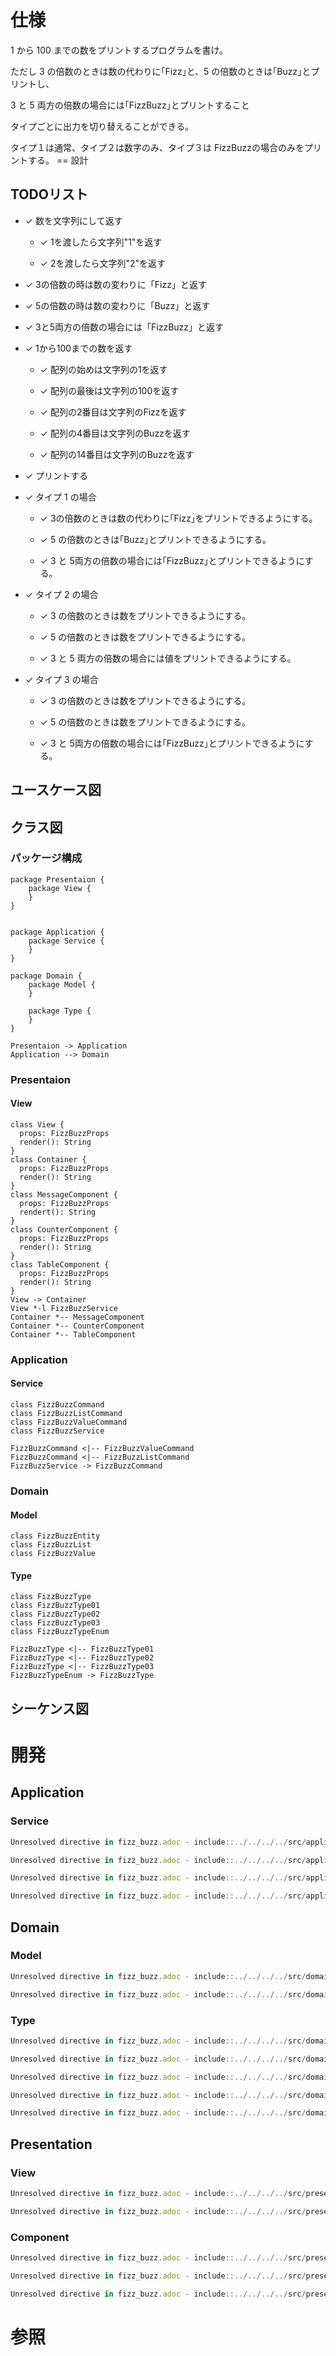 # 仕様

1 から 100 までの数をプリントするプログラムを書け。

ただし 3 の倍数のときは数の代わりに｢Fizz｣と、5 の倍数のときは｢Buzz｣とプリントし、

3 と 5 両方の倍数の場合には｢FizzBuzz｣とプリントすること

タイプごとに出力を切り替えることができる。

タイプ１は通常、タイプ２は数字のみ、タイプ３は FizzBuzzの場合のみをプリントする。 == 設計

## TODOリスト

  - ✓ 数を文字列にして返す
    
      - ✓ 1を渡したら文字列"1"を返す
    
      - ✓ 2を渡したら文字列"2"を返す

  - ✓ 3の倍数の時は数の変わりに「Fizz」と返す

  - ✓ 5の倍数の時は数の変わりに「Buzz」と返す

  - ✓ 3と5両方の倍数の場合には「FizzBuzz」と返す

  - ✓ 1から100までの数を返す
    
      - ✓ 配列の始めは文字列の1を返す
    
      - ✓ 配列の最後は文字列の100を返す
    
      - ✓ 配列の2番目は文字列のFizzを返す
    
      - ✓ 配列の4番目は文字列のBuzzを返す
    
      - ✓ 配列の14番目は文字列のBuzzを返す

  - ✓ プリントする

  - ✓ タイプ 1 の場合
    
      - ✓ 3の倍数のときは数の代わりに｢Fizz｣をプリントできるようにする。
    
      - ✓ 5 の倍数のときは｢Buzz｣とプリントできるようにする。
    
      - ✓ 3 と 5両方の倍数の場合には｢FizzBuzz｣とプリントできるようにする。

  - ✓ タイプ 2 の場合
    
      - ✓ 3 の倍数のときは数をプリントできるようにする。
    
      - ✓ 5 の倍数のときは数をプリントできるようにする。
    
      - ✓ 3 と 5 両方の倍数の場合には値をプリントできるようにする。

  - ✓ タイプ 3 の場合
    
      - ✓ 3 の倍数のときは数をプリントできるようにする。
    
      - ✓ 5 の倍数のときは数をプリントできるようにする。
    
      - ✓ 3 と 5両方の倍数の場合には｢FizzBuzz｣とプリントできるようにする。

## ユースケース図

## クラス図

### パッケージ構成

    package Presentaion {
        package View {
        }
    }
    
    
    package Application {
        package Service {
        }
    }
    
    package Domain {
        package Model {
        }
    
        package Type {
        }
    }
    
    Presentaion -> Application
    Application --> Domain

### Presentaion

#### View

    class View {
      props: FizzBuzzProps
      render(): String
    }
    class Container {
      props: FizzBuzzProps
      render(): String
    }
    class MessageComponent {
      props: FizzBuzzProps
      rendert(): String
    }
    class CounterComponent {
      props: FizzBuzzProps
      render(): String
    }
    class TableComponent {
      props: FizzBuzzProps
      render(): String
    }
    View -> Container
    View *-l FizzBuzzService
    Container *-- MessageComponent
    Container *-- CounterComponent
    Container *-- TableComponent

### Application

#### Service

    class FizzBuzzCommand
    class FizzBuzzListCommand
    class FizzBuzzValueCommand
    class FizzBuzzService
    
    FizzBuzzCommand <|-- FizzBuzzValueCommand
    FizzBuzzCommand <|-- FizzBuzzListCommand
    FizzBuzzService -> FizzBuzzCommand

### Domain

#### Model

    class FizzBuzzEntity
    class FizzBuzzList
    class FizzBuzzValue

#### Type

    class FizzBuzzType
    class FizzBuzzType01
    class FizzBuzzType02
    class FizzBuzzType03
    class FizzBuzzTypeEnum
    
    FizzBuzzType <|-- FizzBuzzType01
    FizzBuzzType <|-- FizzBuzzType02
    FizzBuzzType <|-- FizzBuzzType03
    FizzBuzzTypeEnum -> FizzBuzzType

## シーケンス図

# 開発

## Application

### Service

``` javascript
Unresolved directive in fizz_buzz.adoc - include::../../../../src/application/service/fizz_buzz/FizzBuzzCommand.ts[]
```

``` javascript
Unresolved directive in fizz_buzz.adoc - include::../../../../src/application/service/fizz_buzz/FizzBuzzListCommand.ts[]
```

``` javascript
Unresolved directive in fizz_buzz.adoc - include::../../../../src/application/service/fizz_buzz/FizzBuzzService.ts[]
```

``` javascript
Unresolved directive in fizz_buzz.adoc - include::../../../../src/application/service/fizz_buzz/FizzBuzzValueCommand.ts[]
```

## Domain

### Model

``` javascript
Unresolved directive in fizz_buzz.adoc - include::../../../../src/domain/model/fizz_buzz/FizzBuzzValue.ts[]
```

``` javascript
Unresolved directive in fizz_buzz.adoc - include::../../../../src/domain/model/fizz_buzz/FizzBuzzList.ts[]
```

### Type

``` javascript
Unresolved directive in fizz_buzz.adoc - include::../../../../src/domain/type/fizz_buzz/FizzBuzzType.ts[]
```

``` javascript
Unresolved directive in fizz_buzz.adoc - include::../../../../src/domain/type/fizz_buzz/FizzBuzzType01.ts[]
```

``` javascript
Unresolved directive in fizz_buzz.adoc - include::../../../../src/domain/type/fizz_buzz/FizzBuzzType02.ts[]
```

``` javascript
Unresolved directive in fizz_buzz.adoc - include::../../../../src/domain/type/fizz_buzz/FizzBuzzType03.ts[]
```

``` javascript
Unresolved directive in fizz_buzz.adoc - include::../../../../src/domain/type/fizz_buzz/fizzBuzzTypeEnum.ts[]
```

## Presentation

### View

``` javascript
Unresolved directive in fizz_buzz.adoc - include::../../../../src/presentation/view/fizz_buzz/View.ts[]
```

``` javascript
Unresolved directive in fizz_buzz.adoc - include::../../../../src/presentation/view/fizz_buzz/Container.ts[]
```

### Component

``` javascript
Unresolved directive in fizz_buzz.adoc - include::../../../../src/presentation/view/fizz_buzz/component/CounterComponent.ts[]
```

``` javascript
Unresolved directive in fizz_buzz.adoc - include::../../../../src/presentation/view/fizz_buzz/component/MessageComponent.ts[]
```

``` javascript
Unresolved directive in fizz_buzz.adoc - include::../../../../src/presentation/view/fizz_buzz/component/TableComponent.ts[]
```

# 参照
